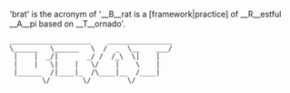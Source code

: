 'brat' is the acronym of '__B__rat is a [framework|practice] of __R__estful __A__pi based on __T__ornado'.

    ____________________    ________________
    \______   \______   \  /  _  \__    ___/
     |    |  _/|       _/ /  /_\  \|    |   
     |    |   \|    |   \/    |    \    |   
     |______  /|____|_  /\____|__  /____|   
            \/        \/         \/          